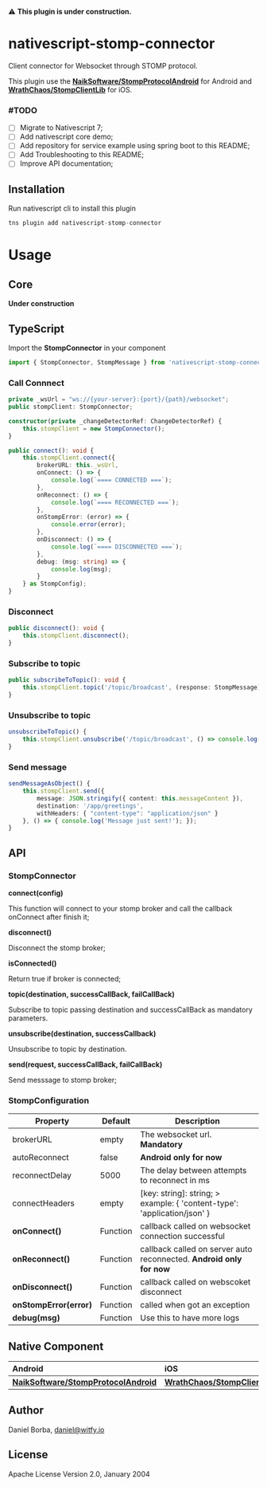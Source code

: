 :warning: **This plugin is under construction.**

# nativescript-stomp-connector

Client connector for Websocket through STOMP protocol.

This plugin use the [**NaikSoftware/StompProtocolAndroid**](https://github.com/NaikSoftware/StompProtocolAndroid) for Android and [**WrathChaos/StompClientLib**](https://github.com/WrathChaos/StompClientLib) for iOS.

### #TODO

-   [ ] Migrate to Nativescript 7;
-   [ ] Add nativescript core demo;
-   [ ] Add repository for service example using spring boot to this README;
-   [ ] Add Troubleshooting to this README;
-   [ ] Improve API documentation;

## Installation

Run nativescript cli to install this plugin

```javascript
tns plugin add nativescript-stomp-connector
```

# Usage

## Core

**Under construction**

## TypeScript

Import the **StompConnector** in your component

```typescript
import { StompConnector, StompMessage } from 'nativescript-stomp-connector';
```

### Call Connnect

```typescript
private _wsUrl = "ws://{your-server}:{port}/{path}/websocket";
public stompClient: StompConnector;

constructor(private _changeDetectorRef: ChangeDetectorRef) {
	this.stompClient = new StompConnector();
}

public connect(): void {
	this.stompClient.connect({
		brokerURL: this._wsUrl,
		onConnect: () => {
			console.log(`==== CONNECTED ===`);
		},
		onReconnect: () => {
			console.log(`==== RECONNECTED ===`);
		},
		onStompError: (error) => {
			console.error(error);
		},
		onDisconnect: () => {
			console.log(`==== DISCONNECTED ===`);
		},
		debug: (msg: string) => {
			console.log(msg);
		}
	} as StompConfig);
}
```

### Disconnect

```typescript
public disconnect(): void {
	this.stompClient.disconnect();
}
```

### Subscribe to topic

```typescript
public subscribeToTopic(): void {
	this.stompClient.topic('/topic/broadcast', (response: StompMessage) => { console.dir(response); });
}
```

### Unsubscribe to topic

```typescript
unsubscribeToTopic() {
	this.stompClient.unsubscribe('/topic/broadcast', () => console.log("Unsubscribed successfully"));
}
```

### Send message

```typescript
sendMessageAsObject() {
	this.stompClient.send({
		message: JSON.stringify({ content: this.messageContent }),
		destination: '/app/greetings',
		withHeaders: { "content-type": "application/json" }
	}, () => { console.log('Message just sent!'); });
}
```

## API

### StompConnector

**connect(config)**

This function will connect to your stomp broker and call the callback onConnect after finish it;

**disconnect()**

Disconnect the stomp broker;

**isConnected()**

Return true if broker is connected;

**topic(destination, successCallBack, failCallBack)**

Subscribe to topic passing destination and successCallBack as mandatory parameters.

**unsubscribe(destination, successCallback)**

Unsubscribe to topic by destination.

**send(request, successCallBack, failCallBack)**

Send messsage to stomp broker;

### StompConfiguration

| Property                | Default  | Description                                                              |
| ----------------------- | -------- | ------------------------------------------------------------------------ |
| brokerURL               | empty    | The websocket url. **Mandatory**                                         |
| autoReconnect           | false    | **Android only for now**                                                 |
| reconnectDelay          | 5000     | The delay between attempts to reconnect in ms                            |
| connectHeaders          | empty    | [key: string]: string; > example: { 'content-type': 'application/json' } |
| **onConnect()**         | Function | callback called on websocket connection successful                       |
| **onReconnect()**       | Function | callback called on server auto reconnected. **Android only for now**     |
| **onDisconnect()**      | Function | callback called on webscoket disconnect                                  |
| **onStompError(error)** | Function | called when got an exception                                             |
| **debug(msg)**          | Function | Use this to have more logs                                               |

## Native Component

| Android                                                                                       | iOS                                                                           |
| :-------------------------------------------------------------------------------------------- | :---------------------------------------------------------------------------- |
| [**NaikSoftware/StompProtocolAndroid**](https://github.com/NaikSoftware/StompProtocolAndroid) | [**WrathChaos/StompClientLib**](https://github.com/WrathChaos/StompClientLib) |

## Author

Daniel Borba, daniel@witfy.io

## License

Apache License Version 2.0, January 2004
